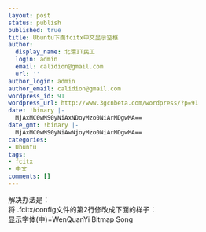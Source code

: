 ```yaml
---
layout: post
status: publish
published: true
title: Ubuntu下面fcitx中文显示空框
author:
  display_name: 北漂IT民工
  login: admin
  email: calidion@gmail.com
  url: ''
author_login: admin
author_email: calidion@gmail.com
wordpress_id: 91
wordpress_url: http://www.3gcnbeta.com/wordpress/?p=91
date: !binary |-
  MjAxMC0wMS0yNiAxNDoyMzo0NiArMDgwMA==
date_gmt: !binary |-
  MjAxMC0wMS0yNiAwNjoyMzo0NiArMDgwMA==
categories:
- Ubuntu
tags:
- fcitx
- 中文
comments: []
---
```

<p>解决办法是：<br />
将 .fcitx&#47;config文件的第2行修改成下面的样子：<br />
    显示字体(中)=WenQuanYi Bitmap Song</p>
